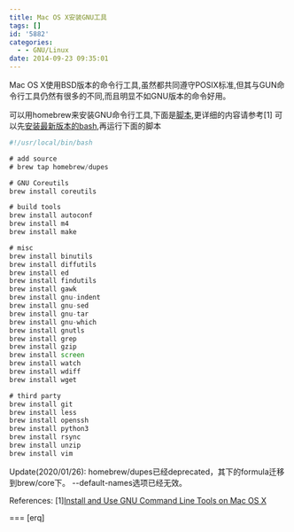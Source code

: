 ```yaml
---
title: Mac OS X安装GNU工具
tags: []
id: '5882'
categories:
  - - GNU/Linux
date: 2014-09-23 09:35:01
---
```



<!-- more -->
Mac OS X使用BSD版本的命令行工具,虽然都共同遵守POSIX标准,但其与GUN命令行工具仍然有很多的不同,而且明显不如GNU版本的命令好用。

可以用homebrew来安装GNU命令行工具,下面是[脚本](/downloads/gtools.sh),更详细的内容请参考\[1\]
可以先[安装最新版本的bash](https://openwares.net/linux/mac_os_x_bash_upgrade.html),再运行下面的脚本

```js
#!/usr/local/bin/bash

# add source
# brew tap homebrew/dupes

# GNU Coreutils
brew install coreutils

# build tools
brew install autoconf
brew install m4
brew install make

# misc
brew install binutils
brew install diffutils
brew install ed 
brew install findutils 
brew install gawk
brew install gnu-indent 
brew install gnu-sed 
brew install gnu-tar 
brew install gnu-which 
brew install gnutls 
brew install grep 
brew install gzip
brew install screen
brew install watch
brew install wdiff 
brew install wget

# third party 
brew install git
brew install less
brew install openssh 
brew install python3 
brew install rsync
brew install unzip
brew install vim 
```

Update(2020/01/26):
homebrew/dupes已经deprecated，其下的formula迁移到brew/core下。
--default-names选项已经无效。

References:
\[1\][Install and Use GNU Command Line Tools on Mac OS X](http://www.topbug.net/blog/2013/04/14/install-and-use-gnu-command-line-tools-in-mac-os-x/)

===
\[erq\]